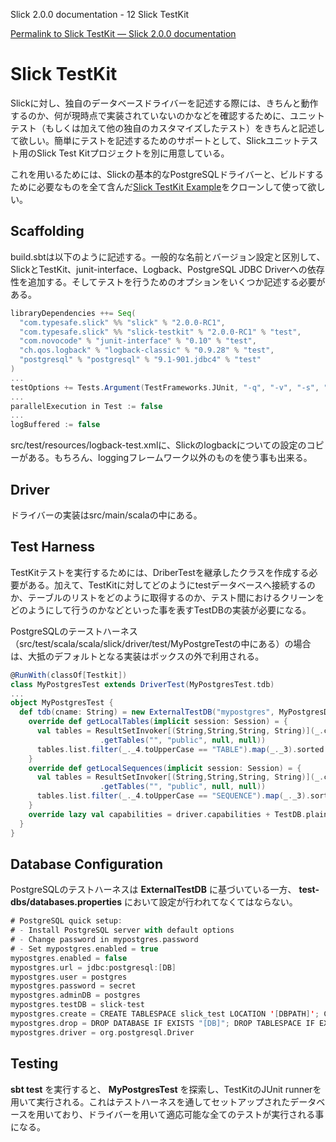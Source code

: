 Slick 2.0.0 documentation - 12 Slick TestKit
<!--Slick TestKit — Slick 2.0.0 documentation-->

[Permalink to Slick TestKit — Slick 2.0.0 documentation](http://slick.typesafe.com/doc/2.0.0/testkit.html)

# Slick TestKit

Slickに対し、独自のデータベースドライバーを記述する際には、きちんと動作するのか、何が現時点で実装されていないのかなどを確認するために、ユニットテスト（もしくは加えて他の独自のカスタマイズしたテスト）をきちんと記述して欲しい。簡単にテストを記述するためのサポートとして、Slickユニットテスト用のSlick Test Kitプロジェクトを別に用意している。

<!--When you write your own database driver for Slick, you need a way to run all the standard unit tests on it (in addition to any custom tests you may want to add) to ensure that it works correctly and does not claim to support any capabilities which are not actually implemented. For this purpose the Slick unit tests have been factored out into a separate Slick TestKit project.-->

これを用いるためには、Slickの基本的なPostgreSQLドライバーと、ビルドするために必要なものを全て含んだ[Slick TestKit Example][1]をクローンして使って欲しい。

<!--To get started, you can clone the [Slick TestKit Example][1] project which contains a (slightly outdated) version of Slick’s standard PostgreSQL driver and all the infrastructure required to build and test it.-->

## Scaffolding

build.sbtは以下のように記述する。一般的な名前とバージョン設定と区別して、SlickとTestKit、junit-interface、Logback、PostgreSQL JDBC Driverへの依存性を追加する。そしてテストを行うためのオプションをいくつか記述する必要がある。

<!--Its build.sbt file is straight-forward. Apart from the usual name and version settings, it adds the dependencies for Slick, the TestKit, junit-interface, Logback and the PostgreSQL JDBC driver, and it sets some options for the test runs:-->

```scala
libraryDependencies ++= Seq(
  "com.typesafe.slick" %% "slick" % "2.0.0-RC1",
  "com.typesafe.slick" %% "slick-testkit" % "2.0.0-RC1" % "test",
  "com.novocode" % "junit-interface" % "0.10" % "test",
  "ch.qos.logback" % "logback-classic" % "0.9.28" % "test",
  "postgresql" % "postgresql" % "9.1-901.jdbc4" % "test"
)
...
testOptions += Tests.Argument(TestFrameworks.JUnit, "-q", "-v", "-s", "-a")
...
parallelExecution in Test := false
...
logBuffered := false
```

src/test/resources/logback-test.xmlに、Slickのlogbackについての設定のコピーがある。もちろん、loggingフレームワーク以外のものを使う事も出来る。

<!--There is a copy of Slick’s logback configuration in src/test/resources/logback-test.xml but you can swap out the logging framework if you prefer a different one.-->

## Driver

ドライバーの実装はsrc/main/scalaの中にある。

<!--The actual driver implementation can be found under src/main/scala.-->

## Test Harness

TestKitテストを実行するためには、DriberTestを継承したクラスを作成する必要がある。加えて、TestKitに対してどのようにtestデータベースへ接続するのか、テーブルのリストをどのように取得するのか、テスト間におけるクリーンをどのようにして行うのかなどといった事を表すTestDBの実装が必要になる。

<!--In order to run the TestKit tests, you need to add a class that extends DriverTest, plus an implementation of TestDB which tells the TestKit how to connect to a test database, get a list of tables, clean up between tests, etc.-->

PostgreSQLのテーストハーネス（src/test/scala/scala/slick/driver/test/MyPostgreTestの中にある）の場合は、大抵のデフォルトとなる実装はボックスの外で利用される。

<!--In the case of the PostgreSQL test harness (in **src/test/scala/scala/slick/driver/test/MyPostgresTest.scala**) most of the default implementations can be used out of the box:-->

```scala
@RunWith(classOf[Testkit])
class MyPostgresTest extends DriverTest(MyPostgresTest.tdb)
...
object MyPostgresTest {
  def tdb(cname: String) = new ExternalTestDB("mypostgres", MyPostgresDriver) {
    override def getLocalTables(implicit session: Session) = {
      val tables = ResultSetInvoker[(String,String,String, String)](_.conn.getMetaData()
                    .getTables("", "public", null, null))
      tables.list.filter(_._4.toUpperCase == "TABLE").map(_._3).sorted
    }
    override def getLocalSequences(implicit session: Session) = {
      val tables = ResultSetInvoker[(String,String,String, String)](_.conn.getMetaData()
                    .getTables("", "public", null, null))
      tables.list.filter(_._4.toUpperCase == "SEQUENCE").map(_._3).sorted
    }
    override lazy val capabilities = driver.capabilities + TestDB.plainSql
  }
}
```

## Database Configuration

PostgreSQLのテストハーネスは **ExternalTestDB** に基づいている一方、 **test-dbs/databases.properties** において設定が行われてなくてはならない。

<!--Since the PostgreSQL test harness is based on **ExternalTestDB**, it needs to be configured in **test-dbs/databases.properties**:-->

```scala
# PostgreSQL quick setup:
# - Install PostgreSQL server with default options
# - Change password in mypostgres.password
# - Set mypostgres.enabled = true
mypostgres.enabled = false
mypostgres.url = jdbc:postgresql:[DB]
mypostgres.user = postgres
mypostgres.password = secret
mypostgres.adminDB = postgres
mypostgres.testDB = slick-test
mypostgres.create = CREATE TABLESPACE slick_test LOCATION '[DBPATH]'; CREATE DATABASE "[DB]" TEMPLATE = template0 TABLESPACE slick_test
mypostgres.drop = DROP DATABASE IF EXISTS "[DB]"; DROP TABLESPACE IF EXISTS slick_test
mypostgres.driver = org.postgresql.Driver
```

## Testing

**sbt test** を実行すると、 **MyPostgresTest** を探索し、TestKitのJUnit runnerを用いて実行される。これはテストハーネスを通してセットアップされたデータベースを用いており、ドライバーを用いて適応可能な全てのテストが実行される事になる。

<!--Running **sbt test** discovers **MyPostgresTest** and runs it with TestKit’s JUnit runner. This in turn causes the database to be set up through the test harness and all tests which are applicable for the driver (as determined by the **capabilities** setting in the test harness) to be run.-->

 [1]: https://github.com/slick/slick-testkit-example/tree/2.0.0
